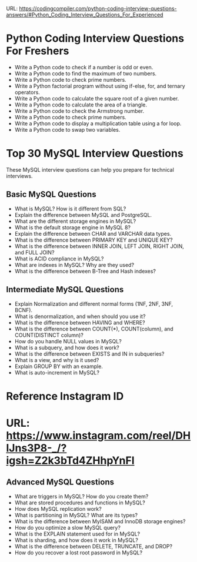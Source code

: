 URL: https://codingcompiler.com/python-coding-interview-questions-answers/#Python_Coding_Interview_Questions_For_Experienced
<h1>Python Coding Interview Questions For Freshers</h1>

<ul>
    <li>Write a Python code to check if a number is odd or even.</li>
    <li>Write a Python code to find the maximum of two numbers.</li>
    <li>Write a Python code to check prime numbers.</li>
    <li>Write a Python factorial program without using if-else, for, and ternary operators.</li>
    <li>Write a Python code to calculate the square root of a given number.</li>
    <li>Write a Python code to calculate the area of a triangle.</li>
    <li>Write a Python code to check the Armstrong number.</li>
    <li>Write a Python code to check prime numbers.</li>
    <li>Write a Python code to display a multiplication table using a for loop.</li>
    <li>Write a Python code to swap two variables.</li>
</ul>


<h1>Top 30 MySQL Interview Questions</h1>

<p>These MySQL interview questions can help you prepare for technical interviews.</p>

<h2>Basic MySQL Questions</h2>
<ul>
    <li>What is MySQL? How is it different from SQL?</li>
    <li>Explain the difference between MySQL and PostgreSQL.</li>
    <li>What are the different storage engines in MySQL?</li>
    <li>What is the default storage engine in MySQL 8?</li>
    <li>Explain the difference between CHAR and VARCHAR data types.</li>
    <li>What is the difference between PRIMARY KEY and UNIQUE KEY?</li>
    <li>What is the difference between INNER JOIN, LEFT JOIN, RIGHT JOIN, and FULL JOIN?</li>
    <li>What is ACID compliance in MySQL?</li>
    <li>What are indexes in MySQL? Why are they used?</li>
    <li>What is the difference between B-Tree and Hash indexes?</li>
</ul>

<h2>Intermediate MySQL Questions</h2>
<ul>
    <li>Explain Normalization and different normal forms (1NF, 2NF, 3NF, BCNF).</li>
    <li>What is denormalization, and when should you use it?</li>
    <li>What is the difference between HAVING and WHERE?</li>
    <li>What is the difference between COUNT(*), COUNT(column), and COUNT(DISTINCT column)?</li>
    <li>How do you handle NULL values in MySQL?</li>
    <li>What is a subquery, and how does it work?</li>
    <li>What is the difference between EXISTS and IN in subqueries?</li>
    <li>What is a view, and why is it used?</li>
    <li>Explain GROUP BY with an example.</li>
    <li>What is auto-increment in MySQL?</li>
</ul>

# Reference Instagram ID
# URL: https://www.instagram.com/reel/DHlJns3P8-_/?igsh=Z2k3bTd4ZHhpYnFl
<h2>Advanced MySQL Questions</h2>
<ul>
    <li>What are triggers in MySQL? How do you create them?</li>
    <li>What are stored procedures and functions in MySQL?</li>
    <li>How does MySQL replication work?</li>
    <li>What is partitioning in MySQL? What are its types?</li>
    <li>What is the difference between MyISAM and InnoDB storage engines?</li>
    <li>How do you optimize a slow MySQL query?</li>
    <li>What is the EXPLAIN statement used for in MySQL?</li>
    <li>What is sharding, and how does it work in MySQL?</li>
    <li>What is the difference between DELETE, TRUNCATE, and DROP?</li>
    <li>How do you recover a lost root password in MySQL?</li>
</ul>
